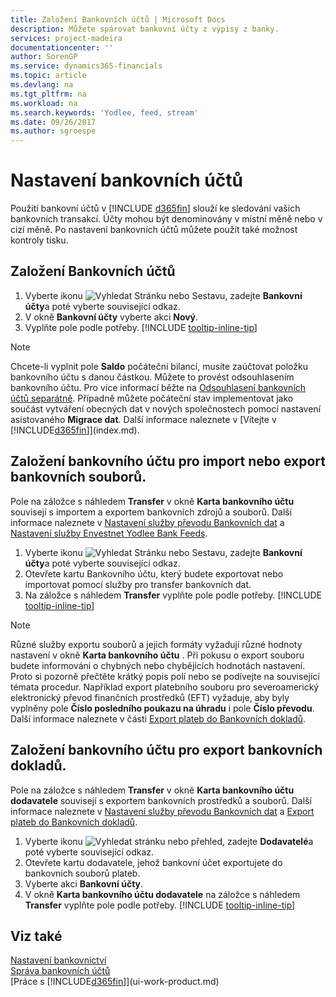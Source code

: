 ```yaml
---
title: Založení Bankovních účtů | Microsoft Docs
description: Můžete spárovat bankovní účty z výpisy z banky.
services: project-madeira
documentationcenter: ''
author: SorenGP
ms.service: dynamics365-financials
ms.topic: article
ms.devlang: na
ms.tgt_pltfrm: na
ms.workload: na
ms.search.keywords: 'Yodlee, feed, stream'
ms.date: 09/26/2017
ms.author: sgroespe
---
```

# <a name="set-up-bank-accounts"></a>Nastavení bankovních účtů
Použití bankovní účtů v [!INCLUDE [d365fin](includes/d365fin_md.md)] slouží ke sledování vašich bankovních transakcí. Účty mohou být denominovány v místní měně nebo v cizí měně. Po nastavení bankovních účtů můžete použít také možnost kontroly tisku.

## <a name="to-set-up-bank-accounts"></a>Založení Bankovních účtů
1. Vyberte ikonu ![Vyhledat Stránku nebo Sestavu](media/ui-search/search_small.png "ikonu Vyhledat stránku nebo sestavu"), zadejte **Bankovní účty**a poté vyberte související odkaz.
2. V okně **Bankovní účty** vyberte akci **Nový**.
3. Vyplňte pole podle potřeby. [!INCLUDE [tooltip-inline-tip](includes/tooltip-inline-tip_md.md)]

> [!NOTE]
> Chcete-li vyplnit pole **Saldo** počáteční bilancí, musíte zaúčtovat položku bankovního účtu s danou částkou. Můžete to provést odsouhlasením bankovního účtu. Pro více informací běžte na [Odsouhlasení bankovních účtů separátně](bank-how-reconcile-bank-accounts-separately.md). Případně můžete počáteční stav implementovat jako součást vytváření obecných dat v nových společnostech pomocí nastavení asistovaného **Migrace dat**. Další informace naleznete v [Vítejte v [!INCLUDE[d365fin](includes/d365fin_md.md)]](index.md).

## <a name="to-set-up-your-bank-account-for-import-or-export-of-bank-files"></a>Založení bankovního účtu pro import nebo export bankovních souborů.
Pole na záložce s náhledem **Transfer** v okně **Karta bankovního účtu** souvisejí s importem a exportem bankovních zdrojů a souborů. Další informace naleznete v [Nastavení služby převodu Bankovních dat](bank-how-setup-bank-data-conversion-service.md) a [Nastavení služby Envestnet Yodlee Bank Feeds](bank-how-setup-bank-statement-service.md).

1. Vyberte ikonu ![Vyhledat Stránku nebo Sestavu](media/ui-search/search_small.png "ikonu Vyhledat stránku nebo sestavu"), zadejte **Bankovní účty**a poté vyberte související odkaz.
2. Otevřete kartu Bankovního účtu, který budete exportovat nebo importovat pomocí služby pro transfer bankovních dat.
3. Na záložce s náhledem **Transfer** vyplňte pole podle potřeby. [!INCLUDE [tooltip-inline-tip](includes/tooltip-inline-tip_md.md)]

> [!NOTE]  
>   Různé služby exportu souborů a jejich formáty vyžadují různé hodnoty nastavení v okně **Karta bankovního účtu** . Při pokusu o export souboru budete informováni o chybných nebo chybějících hodnotách nastavení. Proto si pozorně přečtěte krátký popis polí nebo se podívejte na související témata procedur. Například export platebního souboru pro severoamerický elektronický převod finančních prostředků (EFT) vyžaduje, aby byly vyplněny pole **Číslo posledního poukazu na úhradu** i pole **Číslo převodu**. Další informace naleznete v části [Export plateb do Bankovních dokladů](payables-how-export-payments-bank-file.md).

## <a name="to-set-up-vendor-bank-accounts-for-export-of-bank-files"></a>Založení bankovního účtu pro export bankovních dokladů.
Pole na záložce s náhledem **Transfer** v okně **Karta bankovního účtu dodavatele** souvisejí s exportem bankovních prostředků a souborů. Další informace naleznete v [Nastavení služby převodu Bankovních dat](bank-how-setup-bank-data-conversion-service.md) a [Export plateb do Bankovních dokladů](payables-how-export-payments-bank-file.md).

1. Vyberte ikonu ![Vyhledat stránku nebo přehled](media/ui-search/search_small.png "ikonu Vyhledat stránku nebo přehled"), zadejte **Dodavatelé**a poté vyberte související odkaz.
2. Otevřete kartu dodavatele, jehož bankovní účet exportujete do bankovních souborů plateb.
3. Vyberte akci **Bankovní účty**.
4. V okně **Karta bankovního účtu dodavatele** na záložce s náhledem **Transfer** vyplňte pole podle potřeby. [!INCLUDE [tooltip-inline-tip](includes/tooltip-inline-tip_md.md)]

## <a name="see-also"></a>Viz také
[Nastavení bankovnictví](bank-setup-banking.md)  
[Správa bankovních účtů](bank-manage-bank-accounts.md)  
[Práce s [!INCLUDE[d365fin](includes/d365fin_md.md)]](ui-work-product.md)
